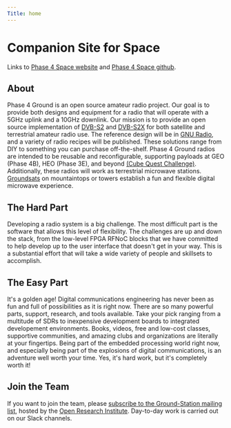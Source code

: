 ```yaml
---
Title: home
---
```


# Companion Site for Space
 
Links to [Phase 4 Space website](https://phase4space.github.io) and
[Phase 4 Space github](https://github.com/phase4space).

## About

Phase 4 Ground is an open source amateur radio project. Our goal is to provide both designs and equipment for a radio that will operate with a 5GHz uplink and a 10GHz downlink. Our mission is to provide an open source implementation of [DVB-S2](https://www.dvb.org/standards/dvb-s2) and [DVB-S2X](https://www.dvb.org/standards/dvb-s2x) for both satellite and terrestrial amateur radio use. The reference design will be in [GNU Radio](https://www.gnuradio.org/), and a variety of radio recipes will be published. These solutions range from DIY to something you can purchase off-the-shelf. Phase 4 Ground radios are intended to be reusable and reconfigurable, supporting payloads at GEO (Phase 4B), HEO (Phase 3E), and beyond [(Cube Quest Challenge)](http://www.nasa.gov/cubequest/details). Additionally, these radios will work as terrestrial microwave stations. [Groundsats](/groundsat) on mountaintops or towers establish a fun and flexible digital microwave experience.

## The Hard Part

Developing a radio system is a big challenge. The most difficult part is the software that allows this level of flexibility. The challenges are up and down the stack, from the low-level FPGA RFNoC blocks that we have committed to help develop up to the user interface that doesn't get in your way. This is a substantial effort that will take a wide variety of people and skillsets to accomplish.

## The Easy Part

It's a golden age! Digital communications engineering has never been as fun and full of possibilities as it is right now. There are so many powerful parts, support, research, and tools available. Take your pick ranging from a multitude of SDRs to inexpensive development boards to integrated developement environments. Books, videos, free and low-cost classes, supportive communities, and amazing clubs and organizations are literally at your fingertips. Being part of the embedded processing world right now, and especially being part of the explosions of digital communications, is an adventure well worth your time. Yes, it's hard work, but it's completely worth it! 

## Join the Team

If you want to join the team, please <a href="http://lists.openresearch.institute/listinfo.cgi/ground-station-openresearch.institute">subscribe to the Ground-Station mailing list</a>, hosted by the <a href="https://openresearch.institute/">Open Research Institute</a>. Day-to-day work is carried out on our Slack channels.

